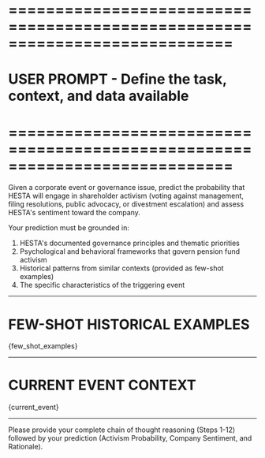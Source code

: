 # ============================================================================

# USER PROMPT - Define the task, context, and data available

# ============================================================================

Given a corporate event or governance issue, predict the probability that HESTA will engage in shareholder activism (voting against management, filing resolutions, public advocacy, or divestment escalation) and assess HESTA's sentiment toward the company.

Your prediction must be grounded in:
1. HESTA's documented governance principles and thematic priorities
2. Psychological and behavioral frameworks that govern pension fund activism
3. Historical patterns from similar contexts (provided as few-shot examples)
4. The specific characteristics of the triggering event

---

# FEW-SHOT HISTORICAL EXAMPLES

{few_shot_examples}

---

# CURRENT EVENT CONTEXT

{current_event}

---

Please provide your complete chain of thought reasoning (Steps 1-12) followed by your prediction (Activism Probability, Company Sentiment, and Rationale).